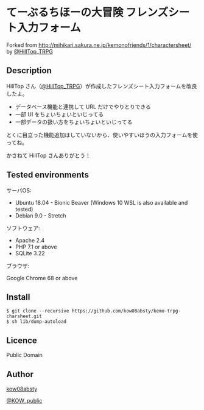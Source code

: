 てーぶるちほーの大冒険 フレンズシート入力フォーム
====

Forked from http://mihikari.sakura.ne.jp/kemonofriends/1/charactersheet/
by [@HillTop_TRPG](https://twitter.com/HillTop_TRPG)

## Description

HillTop さん（[@HillTop_TRPG](https://twitter.com/HillTop_TRPG)）が作成したフレンズシート入力フォームを改良したよ。

+ データベース機能と連携して URL だけでやりとりできる
+ 一部 UI をちょいちょいといじってる
+ 一部データの扱い方をちょいちょいといじってる

とくに目立った機能追加はしていないから、使いやすいほうの入力フォームを使ってね。

かさねて HillTop さんありがとう！

## Tested environments

サーバOS:

+ Ubuntu 18.04 - Bionic Beaver (Windows 10 WSL is also available and tested)
+ Debian 9.0 - Stretch

ソフトウェア:

+ Apache 2.4
+ PHP 7.1 or above
+ SQLite 3.22

ブラウザ:

Google Chrome 68 or above

## Install

```
$ git clone --recursive https://github.com/kow08absty/kemo-trpg-charsheet.git
$ sh lib/dump-autoload
```

## Licence

Public Domain

## Author

[kow08absty](https://github.com/kow08absty)

[@KOW_public](https://twitter.com/KOW_public)
